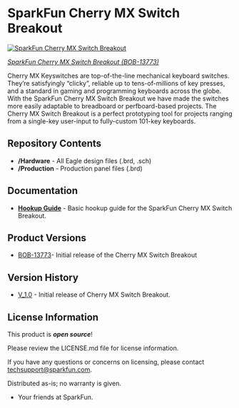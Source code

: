 SparkFun Cherry MX Switch Breakout
====================

[![SparkFun Cherry MX Switch Breakout](https://cdn.sparkfun.com//assets/parts/1/1/3/2/5/Cherry_MX_Switch_Tutorial-03.jpg)](https://www.sparkfun.com/products/13773)

[*SparkFun Cherry MX Switch Breakout (BOB-13773)*](https://www.sparkfun.com/products/13773)

Cherry MX Keyswitches are top-of-the-line mechanical keyboard switches. They’re satisfyingly “clicky”, reliable up to tens-of-millions of key presses, and a standard in gaming and programming keyboards across the globe. With the SparkFun Cherry MX Switch Breakout we have made the switches more easily adaptable to breadboard or perfboard-based projects. The Cherry MX Switch Breakout is a perfect prototyping tool for projects ranging from a single-key user-input to fully-custom 101-key keyboards.

Repository Contents
-------------------

* **/Hardware** - All Eagle design files (.brd, .sch)
* **/Production** - Production panel files (.brd)

Documentation
--------------
* **[Hookup Guide](https://learn.sparkfun.com/tutorials/cherry-mx-switch-breakout-hookup-guide)** - Basic hookup guide for the SparkFun Cherry MX Switch Breakout.

Product Versions
----------------
* [BOB-13773](https://www.sparkfun.com/products/13773)- Initial release of the Cherry MX Switch Breakout

Version History
---------------
* [V_1.0](https://github.com/sparkfun/Cherry_MX_Switch-Breakout/releases/tag/V_1.0) - Initial release of Cherry MX Switch Breakout.

License Information
-------------------

This product is _**open source**_! 

Please review the LICENSE.md file for license information. 

If you have any questions or concerns on licensing, please contact techsupport@sparkfun.com.

Distributed as-is; no warranty is given.

- Your friends at SparkFun.

_<COLLABORATION CREDIT>_
